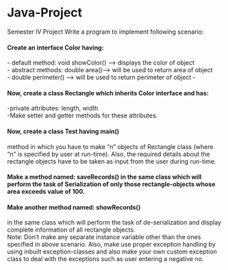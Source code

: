 # Java-Project
Semester lV Project
Write a program to implement following scenario:
<h4><b>Create an interface Color having:</b></h4>
- default method: void showColor() -->  displays the color of object<br>
- abstract methods: double area()--> will be used to return area of object<br>
- double perimeter() --> will be used to return perimeter of object
- 
<h4><b>Now, create a class Rectangle which inherits Color interface and has:</b></h4>
-private attributes: length, width<br>
-Make setter and getter methods for these attributes.


<b><h4>Now, create a class Test having main() </h4></b> method in which you have to make “n” objects of
Rectangle class (where “n” is specified by user at run-time). Also, the required details about
  the rectangle objects have to be taken as input from the user during run-time.
  
<b><h4>Make a method named: saveRecords() in the same class which will perform the task of
  Serialization of only those rectangle-objects whose area exceeds value of 100.</h4></b>
  
<b><h4>Make another method named: showRecords()</h4></b> in the same class which will perform the task
of de-serialization and display complete information of all rectangle objects.
<br>
Note: Don’t make any separate instance variable other than the ones specified in above
scenario. Also, make use proper exception handling by using inbuilt exception-classes and 
also make your own custom exception class to deal with the exceptions such as user
entering a negative no.
